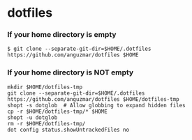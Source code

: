 # dotfiles

### If your home directory is empty
```shell
$ git clone --separate-git-dir=$HOME/.dotfiles https://github.com/anguzmar/dotfiles $HOME
```

### If your home directory is **NOT** empty
```shell
mkdir $HOME/dotfiles-tmp
git clone --separate-git-dir=$HOME/.dotfiles https://github.com/anguzmar/dotfiles $HOME/dotfiles-tmp
shopt -s dotglob  # Allow globbing to expand hidden files 
cp -r $HOME/dotfiles-tmp/* $HOME
shopt -u dotglob
rm -r $HOME/dotfiles-tmp/
dot config status.showUntrackedFiles no
```
